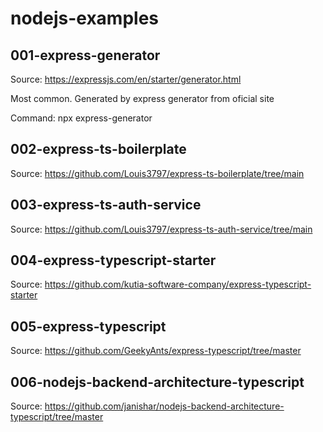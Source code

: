 # nodejs-examples


## 001-express-generator
Source: https://expressjs.com/en/starter/generator.html

Most common. Generated by express generator from oficial site

Command: npx express-generator


## 002-express-ts-boilerplate
Source: https://github.com/Louis3797/express-ts-boilerplate/tree/main


## 003-express-ts-auth-service
Source: https://github.com/Louis3797/express-ts-auth-service/tree/main


## 004-express-typescript-starter
Source: https://github.com/kutia-software-company/express-typescript-starter


## 005-express-typescript
Source: https://github.com/GeekyAnts/express-typescript/tree/master

 
## 006-nodejs-backend-architecture-typescript
Source: https://github.com/janishar/nodejs-backend-architecture-typescript/tree/master